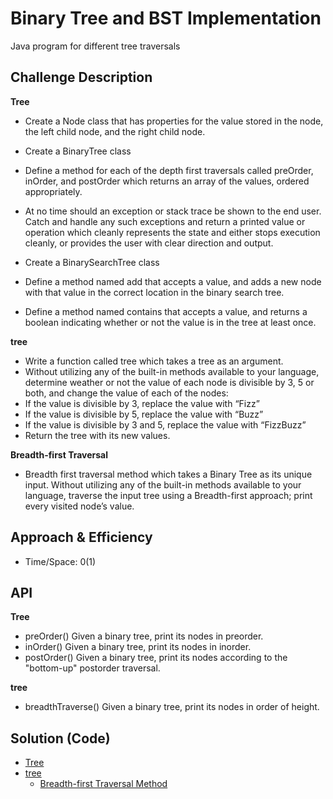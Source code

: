 # Binary Tree and BST Implementation
Java program for different tree traversals 

## Challenge Description
**Tree**
* Create a Node class that has properties for the value stored in the node, the left child node, and the right child node.
* Create a BinaryTree class
* Define a method for each of the depth first traversals called preOrder, inOrder, and postOrder which returns an array of the values, ordered appropriately.
* At no time should an exception or stack trace be shown to the end user. Catch and handle any such exceptions and return a printed value or operation which cleanly represents the state and either stops execution cleanly, or provides the user with clear direction and output.

* Create a BinarySearchTree class
* Define a method named add that accepts a value, and adds a new node with that value in the correct location in the binary search tree.
* Define a method named contains that accepts a value, and returns a boolean indicating whether or not the value is in the tree at least once.

**tree**
* Write a function called tree which takes a tree as an argument.
* Without utilizing any of the built-in methods available to your language, determine weather or not the value of each node is divisible by 3, 5 or both, and change the value of each of the nodes:
* If the value is divisible by 3, replace the value with “Fizz”
* If the value is divisible by 5, replace the value with “Buzz”
* If the value is divisible by 3 and 5, replace the value with “FizzBuzz”
* Return the tree with its new values.

**Breadth-first Traversal**
* Breadth first traversal method which takes a Binary Tree as its unique input. Without utilizing any of the built-in methods available to your language, traverse the input tree using a Breadth-first approach; print every visited node’s value.


## Approach & Efficiency
* Time/Space:
0(1)

## API
**Tree**
* preOrder() Given a binary tree, print its nodes in preorder.
* inOrder() Given a binary tree, print its nodes in inorder.
* postOrder() Given a binary tree, print its nodes according to the "bottom-up" postorder traversal.

**tree**
* breadthTraverse() Given a binary tree, print its nodes in order of height.

## Solution (Code)
<!-- Link to code -->
* [Tree](https://github.com/idothestamping/data-structures-and-algorithms/blob/master/Data-Structures/src/main/java/tree/Tree.java)
* [tree](https://github.com/idothestamping/data-structures-and-algorithms/blob/master/Data-Structures/src/main/java/FizzBuzzTree/FizzBuzzTree.java)
    * [Breadth-first Traversal Method](https://github.com/idothestamping/data-structures-and-algorithms/blob/master/Data-Structures/src/main/java/FizzBuzzTree/FizzBuzzTree.java)
